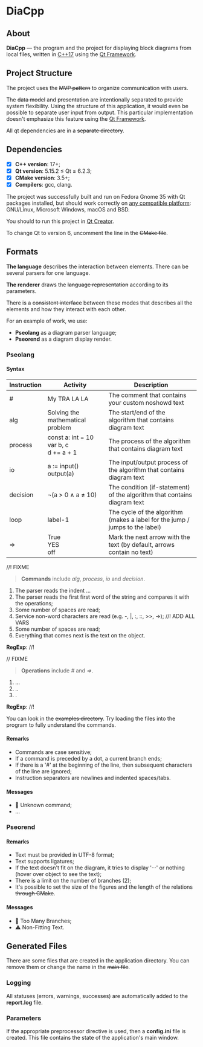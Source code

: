# DiaCpp

## About
**DiaCpp** — the program and the project for displaying block diagrams from local files,
written in [C++17](https://en.cppreference.com/w/cpp/17) using the [Qt Framework](https://doc.qt.io).

## Project Structure
The project uses the ~~MVP pattern~~ to organize communication with users.

The ~~data model~~ and ~~presentation~~ are intentionally separated to provide system flexibility.
Using the structure of this application, it would even be possible to separate user input from output.
This particular implementation doesn't emphasize this feature using the [Qt Framework](https://doc.qt.io).

All qt dependencies are in a ~~separate directory~~.

## Dependencies
- [x] **C++ version**: 17+;
- [x] **Qt version**: 5.15.2 ≤ Qt ≤ 6.2.3;
- [x] **CMake version**: 3.5+;
- [x] **Compilers**: gcc, clang.

The project was successfully built and run on Fedora Gnome 35 with Qt packages installed,
but should work correctly on [any compatible platform](https://doc.qt.io/qt/supported-platforms.html):
GNU/Linux, Microsoft Windows, macOS and BSD.

You should to run this project in [Qt Creator](https://www.qt.io/download).

To change Qt to version 6, uncomment the line in the ~~CMake file~~.

## Formats
**The language** describes the interaction between elements. There can be several parsers for one language.

**The renderer** draws the ~~language representation~~ according to its parameters.

There is a ~~consistent interface~~ between these modes that
describes all the elements and how they interact with each other.

For an example of work, we use:
- **Pseolang** as a diagram parser language;
- **Pseorend** as a diagram display render.

### Pseolang
#### Syntax

| Instruction | Activity                                      | Description                                                                  |
| ----------- | --------------------------------------------- | ---------------------------------------------------------------------------- |
| #           | My TRA LA LA                                  | The comment that contains your custom noshowd text                           |
| alg         | Solving the mathematical problem              | The start/end of the algorithm that contains diagram text                    |
| process     | const a: int = 10<br/>var b, c<br/>d += a + 1 | The process of the algorithm that contains diagram text                      |
| io          | a := input()<br/>output(a)                    | The input/output process of the algorithm that contains diagram text         |
| decision    | ¬(a > 0 ∧ a ≠ 10)                             | The condition (if-statement) of the algorithm that contains diagram text     |
| loop        | label-1                                       | The cycle of the algorithm (makes a label for the jump / jumps to the label) |
| =>          | True<br/>YES<br/>off                          | Mark the next arrow with the text (by default, arrows contain no text)       |

//! FIXME
> **Commands** include *alg*, *process*, *io* and *decision*.

1. The parser reads the indent ...
2. The parser reads the first first word of the string and compares it with the operations;
3. Some number of spaces are read;
4. Service non-word characters are read (e.g. -, |, :, ::, >>, ->); //! ADD ALL VARS
5. Some number of spaces are read;
6. Everything that comes next is the text on the object.

**RegExp**: //!

// FIXME
> **Operations** include *#* and *=>*.

1. ...
2. ..
3. .

**RegExp**: //!

You can look in the ~~examples directory~~.
Try loading the files into the program to fully understand the commands.

#### Remarks
- Commands are case sensitive;
- If a command is preceded by a dot, a current branch ends;
- If there is a '#' at the beginning of the line, then subsequent characters of the line are ignored;
- Instruction separators are newlines and indented spaces/tabs.

#### Messages
* 🚫 Unknown command;
* ...

### Pseorend
#### Remarks
- Text must be provided in UTF-8 format;
- Text supports ligatures;
- If the text doesn't fit on the diagram, it tries to display '···' or nothing (hover over object to see the text);
- There is a limit on the number of branches (2);
- It's possible to set the size of the figures and the length of the relations ~~through CMake~~.

#### Messages
- 🚫 Too Many Branches;
- ⚠️ Non-Fitting Text.

## Generated Files
There are some files that are created in the application directory.
You can remove them or change the name in the ~~main file~~.

### Logging
All statuses (errors, warnings, successes) are automatically added to the **report.log** file.

### Parameters
If the appropriate preprocessor directive is used, then a **config.ini** file is created.
This file contains the state of the application's main window.
